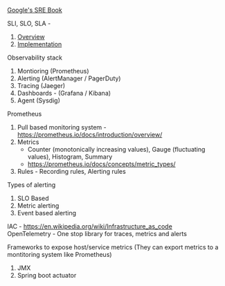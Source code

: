 [Google's SRE Book](https://sre.google/workbook/table-of-contents/)

SLI, SLO, SLA - 
  1. [Overview](https://sre.google/sre-book/service-level-objectives/)
  2. [Implementation](https://sre.google/workbook/implementing-slos/)

Observability stack 
  1. Montioring (Prometheus)
  2. Alerting (AlertManager / PagerDuty)
  3. Tracing (Jaeger)
  4. Dashboards - (Grafana / Kibana)
  5. Agent (Sysdig)

Prometheus
  1. Pull based monitoring system - https://prometheus.io/docs/introduction/overview/
  2. Metrics
     - Counter (monotonically increasing values), Gauge (fluctuating values), Histogram, Summary
     - https://prometheus.io/docs/concepts/metric_types/
  4. Rules
    - Recording rules, Alerting rules
     
Types of alerting
  1. SLO Based
  2. Metric alerting
  3. Event based alerting

IAC - https://en.wikipedia.org/wiki/Infrastructure_as_code <br/>
OpenTelemetry - One stop library for traces, metrics and alerts

Frameworks to expose host/service metrics (They can export metrics to a montitoring system like Prometheus)
  1. JMX
  2. Spring boot actuator 
